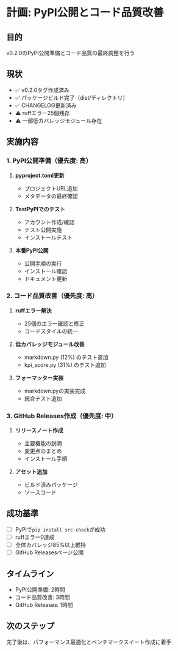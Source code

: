 # 計画: PyPI公開とコード品質改善

## 目的
v0.2.0のPyPI公開準備とコード品質の最終調整を行う

## 現状
- ✅ v0.2.0タグ作成済み
- ✅ パッケージビルド完了（dist/ディレクトリ）
- ✅ CHANGELOG更新済み
- ⚠️ ruffエラー25個残存
- ⚠️ 一部低カバレッジモジュール存在

## 実施内容

### 1. PyPI公開準備（優先度: 高）
1. **pyproject.toml更新**
   - プロジェクトURL追加
   - メタデータの最終確認
   
2. **TestPyPIでのテスト**
   - アカウント作成/確認
   - テスト公開実施
   - インストールテスト
   
3. **本番PyPI公開**
   - 公開手順の実行
   - インストール確認
   - ドキュメント更新

### 2. コード品質改善（優先度: 高）
1. **ruffエラー解決**
   - 25個のエラー確認と修正
   - コードスタイルの統一
   
2. **低カバレッジモジュール改善**
   - markdown.py (12%) のテスト追加
   - kpi_score.py (31%) のテスト追加
   
3. **フォーマッター実装**
   - markdown.pyの実装完成
   - 統合テスト追加

### 3. GitHub Releases作成（優先度: 中）
1. **リリースノート作成**
   - 主要機能の説明
   - 変更点のまとめ
   - インストール手順
   
2. **アセット追加**
   - ビルド済みパッケージ
   - ソースコード

## 成功基準
- [ ] PyPIで`pip install src-check`が成功
- [ ] ruffエラー0達成
- [ ] 全体カバレッジ85%以上維持
- [ ] GitHub Releasesページ公開

## タイムライン
- PyPI公開準備: 2時間
- コード品質改善: 3時間
- GitHub Releases: 1時間

## 次のステップ
完了後は、パフォーマンス最適化とベンチマークスイート作成に着手